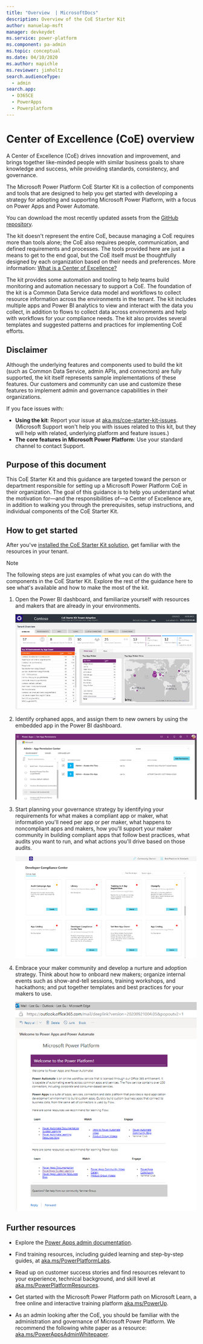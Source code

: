 ```yaml
---
title: "Overview  | MicrosoftDocs"
description: Overview of the CoE Starter Kit
author: manuelap-msft
manager: devkeydet
ms.service: power-platform
ms.component: pa-admin
ms.topic: conceptual
ms.date: 04/10/2020
ms.author: mapichle
ms.reviewer: jimholtz
search.audienceType: 
  - admin
search.app: 
  - D365CE
  - PowerApps
  - Powerplatform
---
```

# Center of Excellence (CoE) overview
<!--note from editor: I think people are going to skip right over this if it tracks the previous page word for word. I tried to mix it up a bit, but more needs to be done (or maybe less? I think the first two paragraphs probably could be deleted entirely; they're very well-written, but they're exactly the same as starter-kit.md.)-->
A Center of Excellence (CoE) drives innovation and improvement, and brings together like-minded people with similar business goals to share knowledge and success, while providing standards, consistency, and governance.

The Microsoft Power Platform CoE Starter Kit is a collection of components and tools that are designed to help you get started with developing a strategy for adopting and supporting Microsoft Power Platform, with a focus on Power Apps and Power Automate.

You can download the most recently updated assets from the [GitHub repository](https://aka.ms/CoEStarterKitRepo).

The kit doesn't represent the entire CoE, because managing a CoE requires more than tools alone; the CoE also requires people, communication, and defined requirements and processes. The tools provided here are just a means to get to the end goal, but the CoE itself must be thoughtfully designed by each organization based on their needs and preferences. More information: [What is a Center of Excellence?](motivation.md)

The kit provides some automation and tooling to help teams build monitoring and automation necessary to support a CoE. The foundation of the kit is a Common Data Service data model and workflows to collect resource information across the environments in the tenant. The kit includes multiple apps and Power BI analytics to view and interact with the data you collect, in addition to flows to collect data across environments and help with workflows for your compliance needs. The kit also provides several templates and suggested patterns and practices for implementing CoE efforts.

## Disclaimer

Although the underlying features and components used to build the kit (such as Common Data Service, admin APIs, and connectors) are fully supported, the kit itself represents sample implementations of these features. Our customers and community can use and customize these features to implement admin and governance capabilities in their organizations.

If you face issues with:

- **Using the kit**: Report your issue at [aka.ms/coe-starter-kit-issues](https://aka.ms/coe-starter-kit-issues). (Microsoft Support won't help you with issues related to this kit, but they will help with related, underlying platform and feature issues.)
- **The core features in Microsoft Power Platform**: Use your standard channel to contact Support.

## Purpose of this document

This CoE Starter Kit and this guidance are targeted toward the person or department responsible for setting up a Microsoft Power Platform CoE in their organization. The goal of this guidance is to help you understand what the motivation for&mdash;and the responsibilities of&mdash;a Center of Excellence are, in addition to walking you through the prerequisites, setup instructions, and individual components of the CoE Starter Kit.

## How to get started

After you've [installed the CoE Starter Kit solution](setup.md), get familiar with the resources in your tenant.

> [!NOTE]
> The following steps are just examples of what you can do with the components in the CoE Starter Kit. Explore the rest of the guidance here to see what's available and how to make the most of the kit.

1. Open the Power BI dashboard, and familiarize yourself with resources and makers that are already in your environments.

    ![CoE Power BI dashboard](media/coe1.PNG "CoE Power BI dashboard")

1. Identify orphaned apps, and assign them to new owners by using the embedded app in the Power BI dashboard.

    ![Set App Permissions canvas app](media/SetAppPerms.PNG "Set App Permission canvas app")

1. Start planning your governance strategy by identifying your requirements for what makes a compliant app or maker, what information you'll need per app or per maker, what happens to noncompliant apps and makers, how you'll support your maker community in building compliant apps that follow best practices, what audits you want to run, and what actions you'll drive based on those audits.

    ![Developer Compliance Center canvas app](media/coe4.PNG "Developer Compliance Center canvas app")

1. Embrace your maker community and develop a nurture and adoption strategy. Think about how to onboard new makers; organize internal events such as show-and-tell sessions, training workshops, and hackathons; and put together templates and best practices for your makers to use.

    ![Email to welcome new makers](media/coe5.PNG "Email to welcome new makers")

## Further resources

- Explore the [Power Apps admin documentation](https://docs.microsoft.com/power-platform/admin/admin-documentation).

- Find training resources, including guided learning and step-by-step guides, at [aka.ms/PowerPlatformLabs](https://aka.ms/powerplatformlabs).

- Read up on customer success stories and find resources relevant to your experience, technical background, and skill level at [aka.ms/PowerPlatformResources](https://aka.ms/powerplatformresources).

- Get started with the Microsoft Power Platform path on Microsoft Learn, a free online and interactive training platform [aka.ms/PowerUp](https://aka.ms/PowerUp).

- As an admin looking after the CoE, you should be familiar with the administration and governance of Microsoft Power Platform. We recommend the following white paper as a resource: [aka.ms/PowerAppsAdminWhitepaper](https://aka.ms/powerappsadminwhitepaper).
